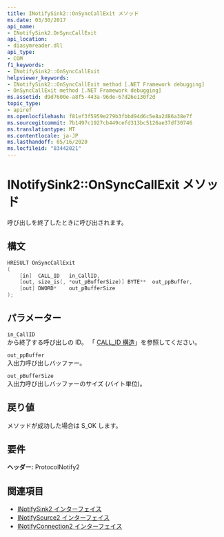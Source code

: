 ```yaml
---
title: INotifySink2::OnSyncCallExit メソッド
ms.date: 03/30/2017
api_name:
- INotifySink2.OnSyncCallExit
api_location:
- diasymreader.dll
api_type:
- COM
f1_keywords:
- INotifySink2::OnSyncCallExit
helpviewer_keywords:
- INotifySink2::OnSyncCallExit method [.NET Framework debugging]
- OnSyncCallExit method [.NET Framework debugging]
ms.assetid: d9d7600e-a8f5-443a-96de-67d26e130f2d
topic_type:
- apiref
ms.openlocfilehash: f81ef3f5959e279b3fbbd94d6c5e8a2d86a38e7f
ms.sourcegitcommit: 7b1497c1927cb449cefd313bc5126ae37df30746
ms.translationtype: MT
ms.contentlocale: ja-JP
ms.lasthandoff: 05/16/2020
ms.locfileid: "83442021"
---
```

# <a name="inotifysink2onsynccallexit-method"></a>INotifySink2::OnSyncCallExit メソッド
呼び出しを終了したときに呼び出されます。  
  
## <a name="syntax"></a>構文  
  
```cpp  
HRESULT OnSyncCallExit  
(  
    [in]  CALL_ID   in_CallID,  
    [out, size_is(, *out_pBufferSize)] BYTE**  out_ppBuffer,  
    [out] DWORD*    out_pBufferSize  
);  
```  
  
## <a name="parameters"></a>パラメーター  
 `in_CallID`  
 から終了する呼び出しの ID。 「 [CALL_ID 構造](call-id-structure.md)」を参照してください。  
  
 `out_ppBuffer`  
 入出力呼び出しバッファー。  
  
 `out_pBufferSize`  
 入出力呼び出しバッファーのサイズ (バイト単位)。  
  
## <a name="return-value"></a>戻り値  
 メソッドが成功した場合は S_OK します。  
  
## <a name="requirements"></a>要件  
 **ヘッダー:** ProtocolNotify2  
  
## <a name="see-also"></a>関連項目

- [INotifySink2 インターフェイス](inotifysink2-interface.md)
- [INotifySource2 インターフェイス](inotifysource2-interface.md)
- [INotifyConnection2 インターフェイス](inotifyconnection2-interface.md)
